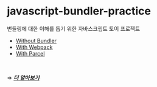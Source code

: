 # javascript-bundler-practice
번들링에 대한 이해를 돕기 위한 자바스크립트 토이 프로젝트

- [Without Bundler](https://github.com/TTurbo0824/javascript-bundler-practice/tree/master/without-bundler)
- [With Webpack](https://github.com/TTurbo0824/javascript-bundler-practice/tree/master/with-webpack)<br/>
- [With Parcel](https://github.com/TTurbo0824/javascript-bundler-practice/tree/master/with-parcel)<br/>
<br>

⇒ **<i>[더 알아보기](https://extreme-cork-bd1.notion.site/Bundling-3fd74c3084214393ae18403e97dcb151)</i>**